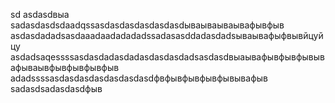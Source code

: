 sd
asdasdвыа
sadasdasdsdaadqssasdasdasdasdasdasdываываываывафывфыв
asdasdadadsasdaaadaadadadadssadasasddadasdadsываывафыфвывйцуйцу
asdadsaqessssasdasdadasdadasdasdasdadsasdasdвыаывафывфывфывывафываывфывфывфывфыв
adadssssasdasdasdasdasdasdasdфвфывфывфывфывывафыв
sadasdsadasdasdфыв
